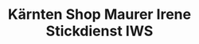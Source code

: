 ---
title: "Kärnten Shop Maurer Irene Stickdienst IWS"
url: /villach/kaernten-shop-maurer-irene-stickdienst-iws/
shop: Nähzubehör
---